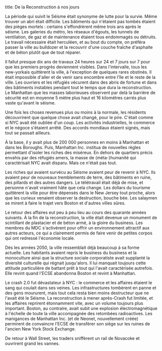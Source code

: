 title: De la Reconstruction à nos jours

La période qui suivit le Séisme était synonyme de lutte pour la survie. Même trouver un abri était difficile. Les bâtiments qui n'étaient pas tombés étaient des pièges mortels : certains s'effondrèrent même trois ans après le séisme. Les galeries du métro, les réseaux d'égouts, les tunnels de ventilation, de gaz et de maintenance étaient tous endommagés ou détruits. Le travail nécessaire était herculéen, et au bout du compte, on préféra passer la ville au bulldozer et la recouvrir d'une couche fraîche d'asphalte et de béton plutôt que de tout réparer.

Il fallut presque dix ans de travaux 24 heures sur 24 et 7 jours sur 7 pour que les premiers progrès deviennent visibles. Dans l'intervalle, tous les new-yorkais quittèrent la ville, à l'exception de quelques rares obstinés. Il était impossible d'aller et de venir sans encombre entre l'île et le reste de la ville. Les ouvriers et les réfugiés vécurent dans des abris de fortune et dans des bâtiments instables pendant tout le temps que dura la reconstruction. Le Manhattan que les masses laborieuses observent par delà la barrière de sécurité est en moyenne 5 mètre plus haut et 16 kilomètres carrés plus vaste qu'avant le séisme.

Une fois les choses revenues plus ou moins à la normale, les résidents découvrirent que quelque chose avait changé, pour le pire. C'était comme si NYC avait été oubliée d'un coup. Les activités industrielles, le commerce et le négoce s'étaient arrêté. Des accords mondiaux étaient signés, mais tout se passait ailleurs. 

À la base, il y avait plus de 200 000 personnes en moins à Manhattan et dans les Boroughs. Puis, Manhattan Inc. institua de nouvelles règles permettant d'isoler les riches des miséreux. En dehors de quartiers précis envahis par des réfugiés amers, la masse de (méta-)humanité qui caractérisait NYC avait disparu. Mais ce n'était pas tout.

Les riches qui avaient survécu au Séisme avaient peur de revenir à NYC. Ils avaient peur de nouveaux tremblements de terre, des bâtiments en ruine, des pillards et des autres dangers. Le télétravail était déjà de mise, et personne n'avait vraiment hâte que cela change. Les dollars du tourisme quittèrent la ville pour être dépensés dans le New Jersey tout proche, alors que les curieux venaient observer la destruction, bouche bée. Les salaymen se mirent à faire le trajet vers Boston et d'autres villes sûres.

Le retour des affaires eut peu à peu lieu au cours des quarante années suivants. À la fin de la reconstruction, la ville était devenue un monument de scintillant de plastacier et de béton armé, à la gloire du business. Les membres du MDC s'activèrent pour offrir un environnement attractif aux autres acteurs, ce qui a clairement permis de faire venir de petites corpos qui ont redressé l'économie locale.

Dès les années 2050, la ville ressemblait déjà beaucoup à sa forme actuelle. Les habitants avaient repris le business du business et la monoculture ainsi que la structure sociale corporatiste avait supplanté la diversité culturelle qui régnait jusqu'alors. Il lui manquait toujours cette attitude particulière de battant prêt à tout qui l'avait caractérisée autrefois. Elle revint quand l'ECSE abandonna Boston et revint à Manhattan. 

Le crash 2.0 fut dévastateur à NYC : le commerce et les affaires étaient le sang qui coulait dans ses veines. Les infrastructures tombèrent en panne et des gens moururent, mais tout cela resta bien moins destructeur que ne l'avait été le Séisme. La reconstruction à mener après-Crash fut limitée, et les affaires reprirent étonnamment vite, avec un volume toujours plus important. Boston, au contraire, avait subit une explosion électromagnétique à l'échelle de toute la ville accompagnée des retombées radioactives. Les manigances de Manhattan Inc. (et de Neonet, nouvellement créée) permirent de convaincre l'ECSE de transférer son siège sur les ruines de l'ancien New York Stock Exchange.

De retour à Wall Street, les traders sniffèrent un rail de Novacoke et ouvrirent grand les vannes.
